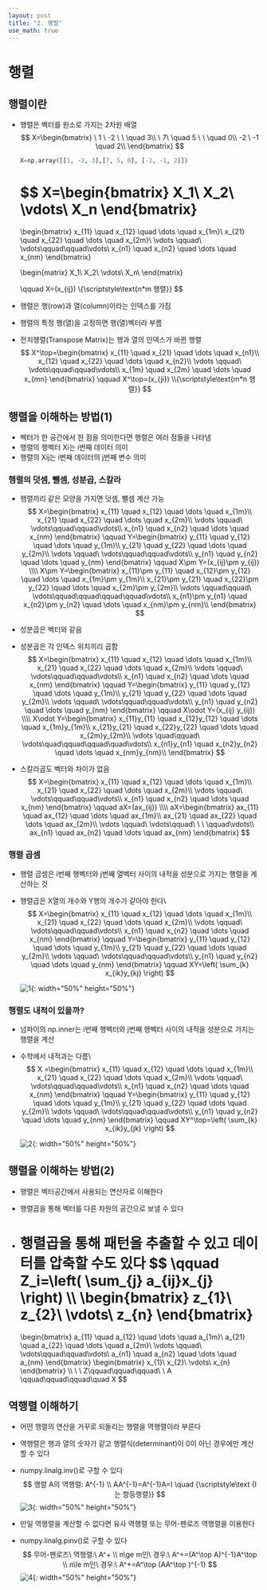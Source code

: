 ```yaml
---
layout: post
title: "2. 행렬"
use_math: true
---
```

# 행렬

## 행렬이란

- 행렬은 벡터를 원소로 가지는 2차원 배열
  $$
  X=\begin{bmatrix}
  \ 1 \  -2 \ \ \quad 3\\
  \ 7\ \quad 5 \ \ \quad 0\\
  -2 \ -1 \quad 2\\
  \end{bmatrix}
  $$

  ```python
  X=np.array([[1, -2, 3],[7, 5, 0], [-2, -1, 2]])
  ```

  $$
  X=\begin{bmatrix}
  X_1\\
  X_2\\
  \vdots\\
  X_n
  \end{bmatrix}
  =
  \begin{bmatrix}
  x_{11} \quad x_{12} \quad \dots \quad x_{1m}\\
  x_{21} \quad x_{22} \quad \dots \quad x_{2m}\\
   \vdots \qquad\ \vdots\qquad\qquad\vdots\\
  x_{n1} \quad x_{n2} \quad \dots \quad x_{nm}
  \end{bmatrix}
  
  \begin{matrix} 
  X_1\\
  X_2\\
  \vdots\\
  X_n\\
  \end{matrix}
  
  \qquad X=(x_{ij})
  \\{\scriptstyle\text{n*m 행렬}}
  $$

- 행렬은 행(row)과 열(column)이라는 인덱스를 가짐

- 행렬의 특정 행(열)을 고정하면 행(열)벡터라 부름
- 전치행렬(Transpose Matrix)는 행과 열의 인덱스가 바뀐 행렬
  $$
  X^\top=\begin{bmatrix}
  x_{11} \quad x_{21} \quad \dots \quad x_{n1}\\
  x_{12} \quad x_{22} \quad \dots \quad x_{n2}\\
   \vdots \qquad\ \vdots\qquad\qquad\vdots\\
  x_{1m} \quad x_{2m} \quad \dots \quad x_{mn}
  \end{bmatrix}
  \qquad X^\top=(x_{ji})
  \\{\scriptstyle\text{m*n 행렬}}
  $$





## 행렬을 이해하는 방법(1)

- 벡터가 한 공간에서 한 점을 의미한다면 행렬은 여러 점들을 나타냄
- 행렬의 행벡터 Xi는 i번째 데이터 의미
- 행렬의 Xij는 i번째 데이터의 j번째 변수 의미



### 행렬의 덧셈, 뺄셈, 성분곱, 스칼라

- 행렬끼리 같은 모양을 가지면 덧셈, 뺄셈 계산 가능
  $$
  X=\begin{bmatrix}
  x_{11} \quad x_{12} \quad \dots \quad x_{1m}\\
  x_{21} \quad x_{22} \quad \dots \quad x_{2m}\\
   \vdots \qquad\ \vdots\qquad\qquad\vdots\\
  x_{n1} \quad x_{n2} \quad \dots \quad x_{nm}
  \end{bmatrix}  
  \qquad
  Y=\begin{bmatrix}
  y_{11} \quad y_{12} \quad \dots \quad y_{1m}\\
  y_{21} \quad y_{22} \quad \dots \quad y_{2m}\\
   \vdots \qquad\ \vdots\qquad\qquad\vdots\\
  y_{n1} \quad y_{n2} \quad \dots \quad y_{nm}
  \end{bmatrix}
  \qquad X\pm Y=(x_{ij}\pm y_{ij})
  \\\\
  X\pm Y=\begin{bmatrix}
  x_{11}\pm y_{11} \quad x_{12}\pm y_{12} \quad \dots \quad x_{1m}\pm y_{1m}\\
  x_{21}\pm y_{21} \quad x_{22}\pm y_{22} \quad \dots \quad x_{2m}\pm y_{2m}\\
   \vdots \qquad\qquad\ \vdots\qquad\qquad\qquad\qquad\vdots\\
  x_{n1}\pm y_{n1} \quad x_{n2}\pm y_{n2} \quad \dots \quad x_{nm}\pm y_{nm}\\
  \end{bmatrix}
  $$

- 성분곱은 벡터와 같음

- 성분곱은 각 인덱스 위치끼리 곱함
  $$
  X=\begin{bmatrix}
  x_{11} \quad x_{12} \quad \dots \quad x_{1m}\\
  x_{21} \quad x_{22} \quad \dots \quad x_{2m}\\
   \vdots \qquad\ \vdots\qquad\qquad\vdots\\
  x_{n1} \quad x_{n2} \quad \dots \quad x_{nm}
  \end{bmatrix}
  \qquad
  Y=\begin{bmatrix}
  y_{11} \quad y_{12} \quad \dots \quad y_{1m}\\
  y_{21} \quad y_{22} \quad \dots \quad y_{2m}\\
   \vdots \qquad\ \vdots\qquad\qquad\vdots\\
  y_{n1} \quad y_{n2} \quad \dots \quad y_{nm}
  \end{bmatrix}
  \qquad X\odot Y=(x_{ij} y_{ij})
  \\\\
  X\odot Y=\begin{bmatrix}
  x_{11}y_{11} \quad x_{12}y_{12} \quad \dots \quad x_{1m}y_{1m}\\
  x_{21}y_{21} \quad x_{22}y_{22} \quad \dots \quad x_{2m}y_{2m}\\
   \vdots \quad\qquad\ \vdots\quad\qquad\qquad\quad\vdots\\
  x_{n1}y_{n1} \quad x_{n2}y_{n2} \quad \dots \quad x_{nm}y_{nm}\\
  \end{bmatrix}
  $$

- 스칼라곱도 벡터와 차이가 없음
  $$
  X=\begin{bmatrix}
  x_{11} \quad x_{12} \quad \dots \quad x_{1m}\\
  x_{21} \quad x_{22} \quad \dots \quad x_{2m}\\
   \vdots \qquad\ \vdots\qquad\qquad\vdots\\
  x_{n1} \quad x_{n2} \quad \dots \quad x_{nm}
  \end{bmatrix}
  \qquad aX=(ax_{ij})
  \\\\
  aX=\begin{bmatrix}
  ax_{11} \quad ax_{12} \quad \dots \quad ax_{1m}\\
  ax_{21} \quad ax_{22} \quad \dots \quad ax_{2m}\\
   \vdots \qquad\ \vdots\qquad\ \ \ \qquad\vdots\\
  ax_{n1} \quad ax_{n2} \quad \dots \quad ax_{nm}
  \end{bmatrix}
  $$
  

### 행렬 곱셈

- 행렬 곱셈은 i번째 행벡터와 j번째 열벡터 사이의 내적을 성분으로 가지는 행렬을 계산하는 것

- 행렬곱은 X열의 개수와 Y행의 개수가 같아야 한다\\
  $$
  X=\begin{bmatrix}
  x_{11} \quad x_{12} \quad \dots \quad x_{1m}\\
  x_{21} \quad x_{22} \quad \dots \quad x_{2m}\\
   \vdots \qquad\ \vdots\qquad\qquad\vdots\\
  x_{n1} \quad x_{n2} \quad \dots \quad x_{nm}
  \end{bmatrix} 
  \qquad
  Y=\begin{bmatrix}
  y_{11} \quad y_{12} \quad \dots \quad y_{1m}\\
  y_{21} \quad y_{22} \quad \dots \quad y_{2m}\\
   \vdots \qquad\ \vdots\qquad\qquad\vdots\\
  y_{n1} \quad y_{n2} \quad \dots \quad y_{nm}
  \end{bmatrix}
  \qquad XY=\left( \sum_{k} x_{ik}y_{kj} \right)
  $$

  ![1](https://user-images.githubusercontent.com/90087083/179473846-f500f077-5de5-4e0d-bd5c-a77afabcc500.jpg){: width="50%" height="50%"}




### 행렬도 내적이 있을까?

- 넘파이의 np.inner는 i번째 행벡터와 j번째 행벡터 사이의 내적을 성분으로 가지는 행렬을 계산

- 수학에서 내적과는 다름\\
  $$
  X =\begin{bmatrix}
  x_{11} \quad x_{12} \quad \dots \quad x_{1m}\\
  x_{21} \quad x_{22} \quad \dots \quad x_{2m}\\
   \vdots \qquad\ \vdots\qquad\qquad\vdots\\
  x_{n1} \quad x_{n2} \quad \dots \quad x_{nm}
  \end{bmatrix}
  \qquad
  Y=\begin{bmatrix}
  y_{11} \quad y_{12} \quad \dots \quad y_{1m}\\
  y_{21} \quad y_{22} \quad \dots \quad y_{2m}\\
   \vdots \qquad\ \vdots\qquad\qquad\vdots\\
  y_{n1} \quad y_{n2} \quad \dots \quad y_{nm}
  \end{bmatrix}
  \qquad XY^\top=\left( \sum_{k} x_{ik}y_{jk} \right)
  $$

  ![2](https://user-images.githubusercontent.com/90087083/179473761-722b4c41-3fcd-44c1-9829-55ca1a416640.jpg){: width="50%" height="50%"}


  

## 행렬을 이해하는 방법(2)

- 행렬은 벡터공간에서 사용되는 연산자로 이해한다

- 행렬곱을 통해 벡터를 다른 차원의 공간으로 보낼 수 있다

- 행렬곱을 통해 패턴을 추출할 수 있고 데이터를 압축할 수도 있다
  $$
  \qquad Z_i=\left( \sum_{j} a_{ij}x_{j} \right)
  \\\\
  \begin{bmatrix}
  z_{1}\\
  z_{2}\\
   \vdots\\
  z_{n}
  \end{bmatrix}
  =
  \begin{bmatrix}
  a_{11} \quad a_{12} \quad \dots \quad a_{1m}\\
  a_{21} \quad a_{22} \quad \dots \quad a_{2m}\\
   \vdots \qquad\ \vdots\qquad\qquad\vdots\\
  a_{n1} \quad a_{n2} \quad \dots \quad a_{nm}
  \end{bmatrix}
  \begin{bmatrix}
  x_{1}\\
  x_{2}\\
   \vdots\\
  x_{n}
  \end{bmatrix}
  \\\ \ \ Z\qquad\qquad\qquad\ \  A \qquad\qquad\qquad\quad X
  $$



## 역행렬 이해하기

- 어떤 행렬의 연산을 거꾸로 되돌리는 행렬을 역행렬이라 부른다

- 역행렬은 행과 열의 숫자가 같고 행렬식(determinant)이 0이 아닌 경우에만 계산할 수 있다

- numpy.linalg.inv()로 구할 수 있다
  $$
  행렬 A의 역행렬: A^{-1}
  \\
  AA^{-1}=A^{-1}A=I \quad {\scriptstyle\text {I는 항등행렬}}
  $$
![3](https://user-images.githubusercontent.com/90087083/179475308-e162d69c-cfea-441c-bd63-afa6a5093dc4.jpg){: width="50%" height="50%"}

- 만일 역행렬을 계산할 수 없다면 유사 역행렬 또는 무어-펜로즈 역행렬을 이용한다

- numpy.linalg.pinv()로 구할 수 있다
  $$
  무어-펜로즈\ 역행렬:\ A^+
  \\
  n\ge m인\ 경우:\ A^+=(A^\top A)^{-1}A^\top
  \\
  n\le m인\ 경우:\ A^+=A^\top (AA^\top )^{-1}
  $$
![4](https://user-images.githubusercontent.com/90087083/179475694-e46fc2f4-c270-419f-b148-3d7fdeb374fd.jpg){: width="50%" height="50%"}



